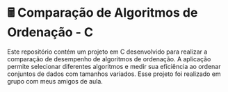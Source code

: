 # 🖩 Comparação de Algoritmos de Ordenação - C
Este repositório contém um projeto em C desenvolvido para realizar a comparação de desempenho de algoritmos de ordenação. A aplicação permite selecionar diferentes algoritmos e medir sua eficiência ao ordenar conjuntos de dados com tamanhos variados.
Esse projeto foi realizado em grupo com meus amigos de aula.

